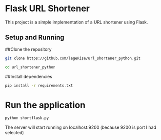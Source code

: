 # Flask URL Shortener

This project is a simple implementation of a URL shortener using Flask.

## Setup and Running

##Clone the repository
```bash
git clone https://github.com/legeRise/url_shortener_python.git
```

```bash
cd url_shortener_python
```

##Install dependencies
```bash
pip install -r requirements.txt
```

# Run the application
```bash
python shortflask.py
```

The server will start running on localhost:9200  (because 9200 is port I had selected)
